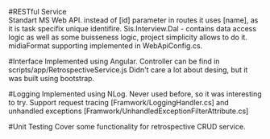 #RESTful Service  
Standart MS Web API. instead of [id] parameter in routes it uses [name], as it is task specifix unique identifire.
Sis.Interview.Dal - contains data access logic as well as some buisseness logic, project simplicity allows to do it.
midiaFormat supporting implemented in WebApiConfig.cs.

#Interface
Implemented using Angular. Controller can be find in scripts/app/RetrospectiveService.js
Didn't care a lot about desing, but it was built using bootstrap.

#Logging
Implemented using NLog. Never used before, so it was interesting to try.
Support request tracing [Framwork/LoggingHandler.cs] and unhandled exceptions [Framwork/UnhandledExceptionFilterAttribute.cs]

#Unit Testing
Cover some functionality for retrospective CRUD service. 

